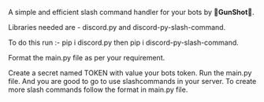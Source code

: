 A simple and efficient slash command handler for your bots by **🔪GunShot🔪**.

Libraries needed are - 
discord.py and discord-py-slash-command.

To do this run :- 
pip i discord.py
     then 
pip i discord-py-slash-command.

Format the main.py file as per your requirement.

Create a secret named TOKEN
with value your bots token. 
Run the main.py file.
And you are good to go to use slashcommands in your server.
To create more slash commands follow the format in main.py file.
